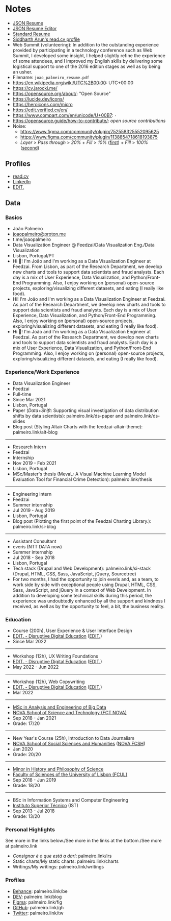 # Notes

- [JSON Resume](https://jsonresume.org/)
- [JSON Resume Editor](https://github.com/jsnelders/profile-studio)
- [Standard Resume](https://standardresume.co/)
- [Siddharth Arun's read.cv profile](https://read.cv/sdrn)
- Web Summit (volunteering): In addition to the outstanding experience provided by participating in a technology conference such as Web Summit, I developed some insight, I helped slightly refine the experience of some attendees, and I improved my English skills by delivering some logistical support to one of the 2016 edition stages as well as by being an usher.
- Filename: `joao_palmeiro_resume.pdf`
- https://en.wikipedia.org/wiki/UTC%2B00:00: UTC+00:00
- https://cv.jarocki.me/
- https://opensource.org/about/: "Open Source"
- https://lucide.dev/icons/
- https://heroicons.com/micro
- https://edit.verified.cv/en/
- https://www.compart.com/en/unicode/U+00B7: `·`
- https://opensource.guide/how-to-contribute/: _open source contributions_
- Noise:
  - https://www.figma.com/community/plugin/752558325552095625
  - https://www.figma.com/community/plugin/1138854718618193875
  - _Layer_ > _Pass through_ > _20%_ + _Fill_ > _10%_ ([first](https://www.figma.com/community/plugin/752558325552095625)) + _Fill_ > _100%_ ([second](https://www.figma.com/community/plugin/1138854718618193875))

## Profiles

- [read.cv](https://read.cv/joaopalmeiro)
- [LinkedIn](https://www.linkedin.com/in/joaopalmeiro/)
- [EDIT.](https://edit.verified.cv/en/profile/joomariamateuspalmeiro429700)

## Data

### Basics

- João Palmeiro
- joaopalmeiro@proton.me
- t.me/joaopalmeiro
- Data Visualization Engineer @ Feedzai/Data Visualization Eng./Data Visualization
- Lisbon, Portugal/PT
- Hi 👋! I'm João and I'm working as a Data Visualization Engineer at Feedzai. From Lisbon, as part of the Research Department, we develop new charts and tools to support data scientists and fraud analysts. Each day is a mix of User Experience, Data Visualization, and Python/Front-End Programming. Also, I enjoy working on (personal) open-source projects, exploring/visualizing different datasets, and eating (I really like food).
- Hi! I'm João and I'm working as a Data Visualization Engineer at Feedzai. As part of the Research Department, we develop new charts and tools to support data scientists and fraud analysts. Each day is a mix of User Experience, Data Visualization, and Python/Front-End Programming. Also, I enjoy working on (personal) open-source projects, exploring/visualizing different datasets, and eating (I really like food).
- Hi 👋! I'm João and I'm working as a Data Visualization Engineer at Feedzai. As part of the Research Department, we develop new charts and tools to support data scientists and fraud analysts. Each day is a mix of User Experience, Data Visualization, and Python/Front-End Programming. Also, I enjoy working on (personal) open-source projects, exploring/visualizing different datasets, and eating (I really like food).

### Experience/Work Experience

- Data Visualization Engineer
- Feedzai
- Full-time
- Since Mar 2021
- Lisbon, Portugal
- Paper (_Data_+_Shift_: Supporting visual investigation of data distribution shifts by data scientists): palmeiro.link/ds-paper and palmeiro.link/ds-slides
- Blog post (Styling Altair Charts with the feedzai-altair-theme): palmeiro.link/alt-blog

---

- Research Intern
- Feedzai
- Internship
- Nov 2019 - Feb 2021
- Lisbon, Portugal
- MSc/Master's thesis (MevaL: A Visual Machine Learning Model Evaluation Tool for Financial Crime Detection): palmeiro.link/thesis

---

- Engineering Intern
- Feedzai
- Summer internship
- Jul 2019 - Aug 2019
- Lisbon, Portugal
- Blog post (Plotting the first point of the Feedzai Charting Library.): palmeiro.link/si-blog

---

- Assistant Consultant
- everis (NTT DATA now)
- Summer internship
- Jul 2018 - Sep 2018
- Lisbon, Portugal
- Tech stack (Drupal and Web Development): palmeiro.link/si-stack (Drupal, HTML, CSS, Sass, JavaScript, jQuery, Sourcetree)
- For two months, I had the opportunity to join everis and, as a team, to work side by side with exceptional people using Drupal, HTML, CSS, Sass, JavaScript, and jQuery in a context of Web Development. In addition to developing some technical skills during this period, the experience was undoubtedly enhanced by all the support and kindness I received, as well as by the opportunity to feel, a bit, the business reality.

### Education

- Course (200h), User Experience & User Interface Design
- [EDIT. - Disruptive Digital Education](https://weareedit.io/politica-de-privacidade/) ([EDIT.](https://weareedit.io/escola/))
- Since Mar 2022

---

- Workshop (12h), UX Writing Foundations
- [EDIT. - Disruptive Digital Education](https://weareedit.io/politica-de-privacidade/) ([EDIT.](https://weareedit.io/escola/))
- May 2022 - Jun 2022

---

- Workshop (12h), Web Copywriting
- [EDIT. - Disruptive Digital Education](https://weareedit.io/politica-de-privacidade/) ([EDIT.](https://weareedit.io/escola/))
- Mar 2022

---

- [MSc in Analysis and Engineering of Big Data](https://www.di.fct.unl.pt/en/education/master-analysis-and-engineering-big-data)
- [NOVA School of Science and Technology (FCT NOVA)](https://www.fct.unl.pt/en/about-fct/overview)
- Sep 2018 - Jan 2021
- Grade: 17/20

---

- New Year's Course (25h), Introduction to Data Journalism
- [NOVA School of Social Sciences and Humanities](https://guia.unl.pt/en/2022/fcsh) ([NOVA FCSH](https://www.fcsh.unl.pt/en/school/))
- Jan 2020
- Grade: 20/20

---

- [Minor in History and Philosophy of Science](https://fenix.ciencias.ulisboa.pt/degrees/minor-em-historia-e-filosofia-das-ciencias-564500436615395)
- [Faculty of Sciences of the University of Lisbon (FCUL)](https://ciencias.ulisboa.pt/en/the-faculty)
- Sep 2018 - Jun 2019
- Grade: 18/20

---

- BSc in Information Systems and Computer Engineering
- [Instituto Superior Técnico](https://tecnico.ulisboa.pt/en/about-tecnico/) (IST)
- Sep 2013 - Jul 2018
- Grade: 13/20

### Personal Highlights

See more in the links below./See more in the links at the bottom./See more at palmeiro.link

- _Consignar é o que está a dar!_: palmeiro.link/irs
- Static charts/My static charts: palmeiro.link/charts
- Writings/My writings: palmeiro.link/writings

### Profiles

- [Behance](https://www.behance.net/joaopalmeiro): palmeiro.link/be
- [DEV](https://dev.to/joaompalmeiro): palmeiro.link/blog
- [Figma](https://www.figma.com/@joaopalmeiro): palmeiro.link/fig
- [GitHub](https://github.com/joaopalmeiro): palmeiro.link/gh
- [Twitter](https://twitter.com/joaompalmeiro): palmeiro.link/tw
